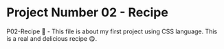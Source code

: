 <h1> Project Number 02 - Recipe </h1>

P02-Recipe 🍰 - This file is about my first project using CSS language. This is a real and delicious recipe 😋.
